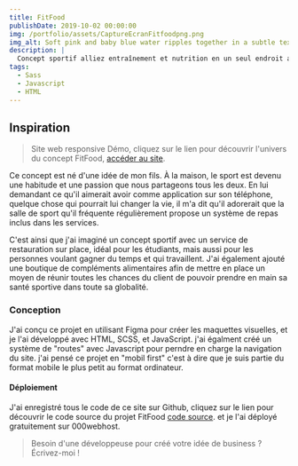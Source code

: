 ```yaml
---
title: FitFood
publishDate: 2019-10-02 00:00:00
img: /portfolio/assets/CaptureEcranFitfoodpng.png
img_alt: Soft pink and baby blue water ripples together in a subtle texture.
description: |
  Concept sportif alliez entraînement et nutrition en un seul endroit avec FitFood.
tags:
  - Sass
  - Javascript
  - HTML
---
```


## Inspiration

> Site web responsive Démo, cliquez sur le lien pour découvrir l'univers du concept FitFood, <a href="https://fitfood34.000webhostapp.com/">accéder au site</a>.

Ce concept est né d'une idée de mon fils. À la maison, le sport est devenu une habitude et une passion que nous partageons tous les deux. En lui demandant ce qu'il aimerait avoir comme application sur son téléphone, quelque chose qui pourrait lui changer la vie, il m'a dit qu'il adorerait que la salle de sport qu'il fréquente régulièrement propose un système de repas inclus dans les services.

C'est ainsi que j'ai imaginé un concept sportif avec un service de restauration sur place, idéal pour les étudiants, mais aussi pour les personnes voulant gagner du temps et qui travaillent. J'ai également ajouté une boutique de compléments alimentaires afin de mettre en place un moyen de réunir toutes les chances du client de pouvoir prendre en main sa santé sportive dans toute sa globalité.

### Conception

J'ai conçu ce projet en utilisant Figma pour créer les maquettes visuelles, et je l'ai développé avec HTML, SCSS, et JavaScript. j'ai égalment créé un système de "routes" avec Javascript pour perndre en charge la navigation du site. j'ai pensé ce projet en "mobil first" c'est à dire que je suis partie du format mobile le plus petit au format ordinateur.

#### Déploiement

J'ai enregistré tous le code de ce site sur Github, cliquez sur le lien pour découvrir le code source du projet FitFood <a href="https://github.com/mimiecmoua/FitFood/">code source</a>. et je l'ai déployé gratuitement sur 000webhost.

> Besoin d'une développeuse pour créé votre idée de business ?
> Écrivez-moi !
